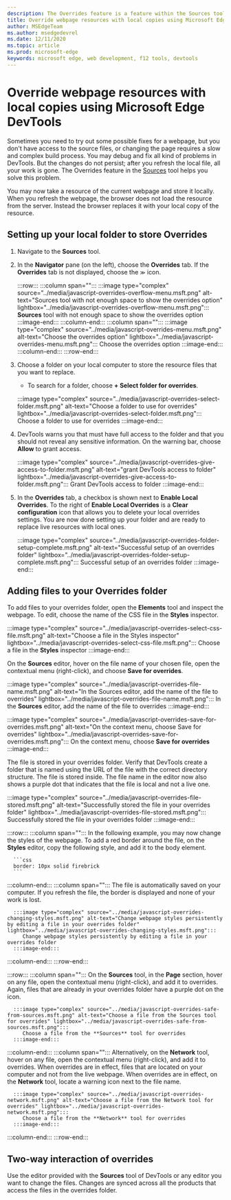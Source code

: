 ```yaml
---
description: The Overrides feature is a feature within the Sources tool of Microsoft Edge DevTools that allows you to copy webpage resources to your hard drive.  When you refresh the webpage, DevTools do not load the resource but replace it with your local copy instead.
title: Override webpage resources with local copies using Microsoft Edge DevTools
author: MSEdgeTeam
ms.author: msedgedevrel
ms.date: 12/11/2020
ms.topic: article
ms.prod: microsoft-edge
keywords: microsoft edge, web development, f12 tools, devtools
---
```

# Override webpage resources with local copies using Microsoft Edge DevTools

Sometimes you need to try out some possible fixes for a webpage, but you don't have access to the source files, or changing the page requires a slow and complex build process.  You may debug and fix all kind of problems in DevTools.  But the changes do not persist; after you refresh the local file, all your work is gone.  The Overrides feature in the [Sources](../sources/index.md) tool helps you solve this problem.

You may now take a resource of the current webpage and store it locally.  When you refresh the webpage, the browser does not load the resource from the server.  Instead the browser replaces it with your local copy of the resource.


<!-- ====================================================================== -->
## Setting up your local folder to store Overrides

1.  Navigate to the **Sources** tool.
1.  In the **Navigator** pane (on the left), choose the **Overrides** tab.  If the **Overrides** tab is not displayed, choose the <code>&#x0226B;</code><!--`≫`--> icon.

    :::row:::
       :::column span="":::
          :::image type="complex" source="../media/javascript-overrides-overflow-menu.msft.png" alt-text="Sources tool with not enough space to show the overrides option" lightbox="../media/javascript-overrides-overflow-menu.msft.png":::
             **Sources** tool with not enough space to show the overrides option
          :::image-end:::
       :::column-end:::
       :::column span="":::
          :::image type="complex" source="../media/javascript-overrides-menu.msft.png" alt-text="Choose the overrides option" lightbox="../media/javascript-overrides-menu.msft.png":::
             Choose the overrides option
          :::image-end:::
       :::column-end:::
    :::row-end:::

1.  Choose a folder on your local computer to store the resource files that you want to replace.
     *   To search for a folder, choose **+ Select folder for overrides**.

    :::image type="complex" source="../media/javascript-overrides-select-folder.msft.png" alt-text="Choose a folder to use for overrides" lightbox="../media/javascript-overrides-select-folder.msft.png":::
       Choose a folder to use for overrides
    :::image-end:::

1.  DevTools warns you that must have full access to the folder and that you should not reveal any sensitive information.  On the warning bar, choose **Allow** to grant access.

    :::image type="complex" source="../media/javascript-overrides-give-access-to-folder.msft.png" alt-text="grant DevTools access to folder" lightbox="../media/javascript-overrides-give-access-to-folder.msft.png":::
       Grant DevTools access to folder
    :::image-end:::

1.  In the **Overrides** tab, a checkbox is shown next to **Enable Local Overrides**.  To the right of **Enable Local Overrides** is a **Clear configuration** icon that allows you to delete your local overrides settings.  You are now done setting up your folder and are ready to replace live resources with local ones.

    :::image type="complex" source="../media/javascript-overrides-folder-setup-complete.msft.png" alt-text="Successful setup of an overrides folder" lightbox="../media/javascript-overrides-folder-setup-complete.msft.png":::
       Successful setup of an overrides folder
    :::image-end:::


<!-- ====================================================================== -->
## Adding files to your Overrides folder

To add files to your overrides folder, open the **Elements** tool and inspect the webpage.  To edit, choose the name of the CSS file in the **Styles** inspector.

:::image type="complex" source="../media/javascript-overrides-select-css-file.msft.png" alt-text="Choose a file in the Styles inspector" lightbox="../media/javascript-overrides-select-css-file.msft.png":::
   Choose a file in the **Styles** inspector
:::image-end:::

On the **Sources** editor, hover on the file name of your chosen file, open the contextual menu (right-click), and choose **Save for overrides**.

:::image type="complex" source="../media/javascript-overrides-file-name.msft.png" alt-text="In the Sources editor, add the name of the file to overrides" lightbox="../media/javascript-overrides-file-name.msft.png":::
   In the **Sources** editor, add the name of the file to overrides
:::image-end:::

:::image type="complex" source="../media/javascript-overrides-save-for-overrides.msft.png" alt-text="On the context menu, choose Save for overrides" lightbox="../media/javascript-overrides-save-for-overrides.msft.png":::
   On the context menu, choose **Save for overrides**
:::image-end:::

The file is stored in your overrides folder.  Verify that DevTools create a folder that is named using the URL of the file with the correct directory structure.  The file is stored inside.  The file name in the editor now also shows a purple dot that indicates that the file is local and not a live one.

:::image type="complex" source="../media/javascript-overrides-file-stored.msft.png" alt-text="Successfully stored the file in your overrides folder" lightbox="../media/javascript-overrides-file-stored.msft.png":::
   Successfully stored the file in your overrides folder
:::image-end:::

:::row:::
   :::column span="":::
      In the following example, you may now change the styles of the webpage.  To add a red border around the file, on the **Styles** editor, copy the following style, and add it to the body element.

      ```css
      border: 10px solid firebrick
      ```
   :::column-end:::
   :::column span="":::
      The file is automatically saved on your computer.  If you refresh the file, the border is displayed and none of your work is lost.

      :::image type="complex" source="../media/javascript-overrides-changing-styles.msft.png" alt-text="Change webpage styles persistently by editing a file in your overrides folder" lightbox="../media/javascript-overrides-changing-styles.msft.png":::
         Change webpage styles persistently by editing a file in your overrides folder
      :::image-end:::
   :::column-end:::
:::row-end:::

:::row:::
   :::column span="":::
      On the **Sources** tool, in the **Page** section, hover on any file, open the contextual menu (right-click), and add it to overrides.  Again, files that are already in your overrides folder have a purple dot on the icon.

      :::image type="complex" source="../media/javascript-overrides-safe-from-sources.msft.png" alt-text="Choose a file from the Sources tool for overrides" lightbox="../media/javascript-overrides-safe-from-sources.msft.png":::
         Choose a file from the **Sources** tool for overrides
      :::image-end:::
   :::column-end:::
   :::column span="":::
      Alternatively, on the **Network** tool, hover on any file, open the contextual menu (right-click), and add it to overrides.  When overrides are in effect, files that are located on your computer and not from the live webpage.  When overrides are in effect, on the **Network** tool, locate a warning icon next to the file name.

      :::image type="complex" source="../media/javascript-overrides-network.msft.png" alt-text="Choose a file from the Network tool for overrides" lightbox="../media/javascript-overrides-network.msft.png":::
         Choose a file from the **Network** tool for overrides
      :::image-end:::
   :::column-end:::
:::row-end:::


<!-- ====================================================================== -->
## Two-way interaction of overrides

Use the editor provided with the **Sources** tool of DevTools or any editor you want to change the files.  Changes are synced across all the products that access the files in the overrides folder.


<!-- ====================================================================== -->
<!-- links -->
[DevToolsSourcesTool]: ../sources/index.md "Sources tool overview | Microsoft Docs"
